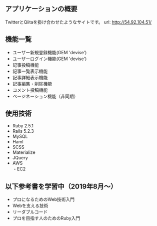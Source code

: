 ## アプリケーションの概要

TwitterとQiitaを掛け合わせたようなサイトです。
url: http://54.92.104.51/

## 機能一覧

- ユーザー新規登録機能(GEM 'devise')
- ユーザーログイン機能(GEM 'devise')
- 記事投稿機能
- 記事一覧表示機能
- 記事詳細表示機能
- 記事編集・削除機能
- コメント投稿機能
- ページネーション機能（非同期）

## 使用技術

- Ruby 2.5.1
- Rails 5.2.3
- MySQL
- Haml
- SCSS
- Materialize
- JQuery
- AWS  
 ・EC2
  
 ## 以下参考書を学習中（2019年8月〜）
- プロになるためのWeb技術入門
- Webを支える技術
- リーダブルコード
- プロを目指す人のためのRuby入門 
